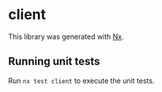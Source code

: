 # client

This library was generated with [Nx](https://nx.dev).

## Running unit tests

Run `nx test client` to execute the unit tests.
